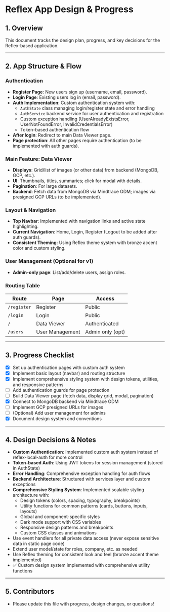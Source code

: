 # Reflex App Design & Progress

## 1. Overview
This document tracks the design plan, progress, and key decisions for the Reflex-based application.

---

## 2. App Structure & Flow

### Authentication
- **Register Page**: New users sign up (username, email, password).
- **Login Page**: Existing users log in (email, password).
- **Auth Implementation**: Custom authentication system with:
  - `AuthState` class managing login/register state and error handling
  - `AuthService` backend service for user authentication and registration
  - Custom exception handling (UserAlreadyExistsError, UserNotFoundError, InvalidCredentialsError)
  - Token-based authentication flow
- **After login**: Redirect to main Data Viewer page.
- **Page protection**: All other pages require authentication (to be implemented with auth guards).

### Main Feature: Data Viewer
- **Displays**: Grid/list of images (or other data) from backend (MongoDB, GCP, etc.).
- **UI**: Thumbnails, titles, summaries; click for modal with details.
- **Pagination**: For large datasets.
- **Backend**: Fetch data from MongoDB via Mindtrace ODM; images via presigned GCP URLs (to be implemented).

### Layout & Navigation
- **Top Navbar**: Implemented with navigation links and active state highlighting.
- **Current Navigation**: Home, Login, Register (Logout to be added after auth guards).
- **Consistent Theming**: Using Reflex theme system with bronze accent color and custom styling.

### User Management (Optional for v1)
- **Admin-only page**: List/add/delete users, assign roles.

### Routing Table
| Route         | Page                | Access           |
|---------------|---------------------|------------------|
| `/register`   | Register            | Public           |
| `/login`      | Login               | Public           |
| `/`           | Data Viewer         | Authenticated    |
| `/users`      | User Management     | Admin only (opt) |

---

## 3. Progress Checklist
- [x] Set up authentication pages with custom auth system
- [x] Implement basic layout (navbar) and routing structure
- [x] Implement comprehensive styling system with design tokens, utilities, and responsive patterns
- [ ] Add authentication guards for page protection
- [ ] Build Data Viewer page (fetch data, display grid, modal, pagination)
- [x] Connect to MongoDB backend via Mindtrace ODM
- [ ] Implement GCP presigned URLs for images
- [ ] (Optional) Add user management for admins
- [x] Document design system and conventions

---

## 4. Design Decisions & Notes
- **Custom Authentication**: Implemented custom auth system instead of reflex-local-auth for more control
- **Token-based Auth**: Using JWT tokens for session management (stored in AuthState)
- **Error Handling**: Comprehensive exception handling for auth flows
- **Backend Architecture**: Structured with services layer and custom exceptions
- **Comprehensive Styling System**: Implemented scalable styling architecture with:
  - Design tokens (colors, spacing, typography, breakpoints)
  - Utility functions for common patterns (cards, buttons, inputs, layouts)
  - Global and component-specific styles
  - Dark mode support with CSS variables
  - Responsive design patterns and breakpoints
  - Custom CSS classes and animations
- Use event handlers for all private data access (never expose sensitive data in static page code)
- Extend user model/state for roles, company, etc. as needed
- Use Reflex theming for consistent look and feel (bronze accent theme implemented)
- ✅ Custom design system implemented with comprehensive utility functions

---

## 5. Contributors
- Please update this file with progress, design changes, or questions! 